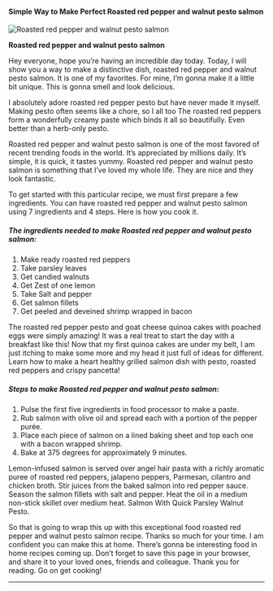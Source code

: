             

#### Simple Way to Make Perfect Roasted red pepper and walnut pesto salmon

![Roasted red pepper and walnut pesto salmon](https://img-global.cpcdn.com/recipes/ed09378659c5e4c2/751x532cq70/roasted-red-pepper-and-walnut-pesto-salmon-recipe-main-photo.jpg)

**Roasted red pepper and walnut pesto salmon**

Hey everyone, hope you’re having an incredible day today. Today, I will show you a way to make a distinctive dish, roasted red pepper and walnut pesto salmon. It is one of my favorites. For mine, I’m gonna make it a little bit unique. This is gonna smell and look delicious.

I absolutely adore roasted red pepper pesto but have never made it myself. Making pesto often seems like a chore, so I all too The roasted red peppers form a wonderfully creamy paste which binds it all so beautifully. Even better than a herb-only pesto.

Roasted red pepper and walnut pesto salmon is one of the most favored of recent trending foods in the world. It’s appreciated by millions daily. It’s simple, it is quick, it tastes yummy. Roasted red pepper and walnut pesto salmon is something that I’ve loved my whole life. They are nice and they look fantastic.

To get started with this particular recipe, we must first prepare a few ingredients. You can have roasted red pepper and walnut pesto salmon using 7 ingredients and 4 steps. Here is how you cook it.

##### The ingredients needed to make Roasted red pepper and walnut pesto salmon:

1.  Make ready roasted red peppers
2.  Take parsley leaves
3.  Get candied walnuts
4.  Get Zest of one lemon
5.  Take Salt and pepper
6.  Get salmon fillets
7.  Get peeled and deveined shrimp wrapped in bacon

The roasted red pepper pesto and goat cheese quinoa cakes with poached eggs were simply amazing! It was a real treat to start the day with a breakfast like this! Now that my first quinoa cakes are under my belt, I am just itching to make some more and my head it just full of ideas for different. Learn how to make a heart healthy grilled salmon dish with pesto, roasted red peppers and crispy pancetta!

##### Steps to make Roasted red pepper and walnut pesto salmon:

1.  Pulse the first five ingredients in food processor to make a paste.
2.  Rub salmon with olive oil and spread each with a portion of the pepper purée.
3.  Place each piece of salmon on a lined baking sheet and top each one with a bacon wrapped shrimp.
4.  Bake at 375 degrees for approximately 9 minutes.

Lemon-infused salmon is served over angel hair pasta with a richly aromatic puree of roasted red peppers, jalapeno peppers, Parmesan, cilantro and chicken broth. Stir juices from the baked salmon into red pepper sauce. Season the salmon fillets with salt and pepper. Heat the oil in a medium non-stick skillet over medium heat. Salmon With Quick Parsley Walnut Pesto.

So that is going to wrap this up with this exceptional food roasted red pepper and walnut pesto salmon recipe. Thanks so much for your time. I am confident you can make this at home. There’s gonna be interesting food in home recipes coming up. Don’t forget to save this page in your browser, and share it to your loved ones, friends and colleague. Thank you for reading. Go on get cooking!

* * *